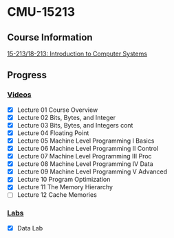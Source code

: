 # CMU-15213

## Course Information

[15-213/18-213: Introduction to Computer Systems](http://www.cs.cmu.edu/~213/schedule.html)

## Progress

### [Videos](https://www.youtube.com/watch?v=ScMxnXq6fbI&list=PLcQU3vbfgCc9sVAiHf5761UUApjZ3ZD3x&index=1)

- [x] Lecture 01 Course Overview
- [x] Lecture 02 Bits, Bytes, and Integer
- [x] Lecture 03 Bits, Bytes, and Integers cont
- [x] Lecture 04 Floating Point
- [x] Lecture 05 Machine Level Programming I Basics
- [x] Lecture 06 Machine Level Programming II Control
- [x] Lecture 07 Machine Level Programming III Proc
- [x] Lecture 08 Machine Level Programming IV Data
- [x] Lecture 09 Machine Level Programming V Advanced
- [x] Lecture 10 Program Optimization
- [x] Lecture 11 The Memory Hierarchy
- [ ] Lecture 12 Cache Memories

### [Labs](http://csapp.cs.cmu.edu/3e/labs.html)

- [x] Data Lab
